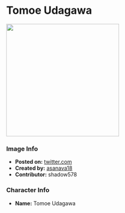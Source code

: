 # Tomoe Udagawa

<img src="https://raw.githubusercontent.com/shadow578/Project-Padoru/master/Padoru/bang-dream/bang-dream-tomoe-udagawa.png" height="300">

### Image Info
* **Posted on:**     [twitter.com](https://twitter.com/asanava18/status/1075978864277512194)
* **Created by:**    [asanava18](https://github.com/shadow578/Project-Padoru/blob/master/table-of-contents/creators/asanava18.md)
* **Contributor:**   shadow578

### Character Info
* **Name:**   Tomoe Udagawa


